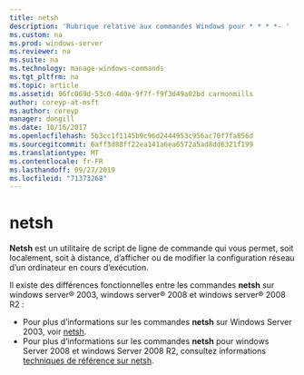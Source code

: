 ```yaml
---
title: netsh
description: 'Rubrique relative aux commandes Windows pour * * * *- '
ms.custom: na
ms.prod: windows-server
ms.reviewer: na
ms.suite: na
ms.technology: manage-windows-commands
ms.tgt_pltfrm: na
ms.topic: article
ms.assetid: 96fc069d-53c0-4d0a-9f7f-f9f3d49a02bd carmonmills
author: coreyp-at-msft
ms.author: coreyp
manager: dongill
ms.date: 10/16/2017
ms.openlocfilehash: 5b3cc1f1145b9c96d2444953c956ac70f7fa856d
ms.sourcegitcommit: 6aff3d88ff22ea141a6ea6572a5ad8dd6321f199
ms.translationtype: MT
ms.contentlocale: fr-FR
ms.lasthandoff: 09/27/2019
ms.locfileid: "71373268"
---
```

# <a name="netsh"></a>netsh



**Netsh** est un utilitaire de script de ligne de commande qui vous permet, soit localement, soit à distance, d’afficher ou de modifier la configuration réseau d’un ordinateur en cours d’exécution.

Il existe des différences fonctionnelles entre les commandes **netsh** sur windows server® 2003, windows server® 2008 et windows server® 2008 R2 :
-   Pour plus d’informations sur les commandes **netsh** sur Windows Server 2003, voir [netsh](https://technet.microsoft.com/library/cc779693(v=ws.10).aspx).
-   Pour plus d’informations sur les commandes **netsh** pour windows Server 2008 et windows Server 2008 R2, consultez informations [techniques de référence sur netsh](https://technet.microsoft.com/library/cc754753(v=ws.10).aspx).